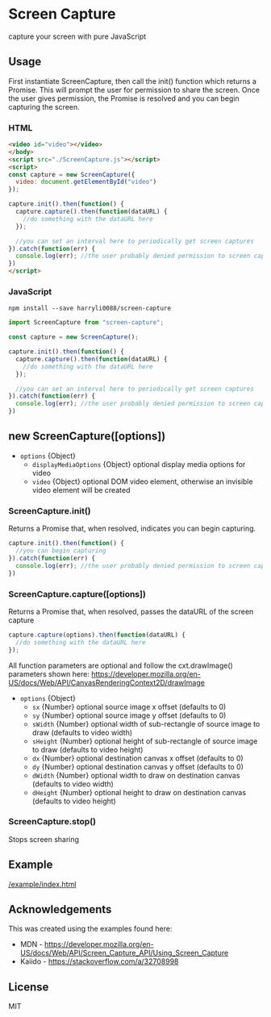 # Screen Capture

capture your screen with pure JavaScript

## Usage
First instantiate ScreenCapture, then call the init() function which returns a Promise. This will prompt the user for permission to share the screen. Once the user gives permission, the Promise is resolved and you can begin capturing the screen.

### HTML
```html
<video id="video"></video>
</body>
<script src="./ScreenCapture.js"></script>
<script>
const capture = new ScreenCapture({
  video: document.getElementById("video")
});

capture.init().then(function() {
  capture.capture().then(function(dataURL) {
    //do something with the dataURL here
  });

  //you can set an interval here to periodically get screen captures
}).catch(function(err) {
  console.log(err); //the user probably denied permission to screen capture
})
</script>
```

### JavaScript
```
npm install --save harryli0088/screen-capture
```

```js
import ScreenCapture from "screen-capture";

const capture = new ScreenCapture();

capture.init().then(function() {
  capture.capture().then(function(dataURL) {
    //do something with the dataURL here
  });

  //you can set an interval here to periodically get screen captures
}).catch(function(err) {
  console.log(err); //the user probably denied permission to screen capture
})
```


## new ScreenCapture([options])
- `options` {Object}
  - `displayMediaOptions` {Object} optional display media options for video
  - `video` {Object} optional DOM video element, otherwise an invisible video element will be created

### ScreenCapture.init()
Returns a Promise that, when resolved, indicates you can begin capturing.

```js
capture.init().then(function() {
  //you can begin capturing
}).catch(function(err) {
  console.log(err); //the user probably denied permission to screen capture
})
```

### ScreenCapture.capture([options])
Returns a Promise that, when resolved, passes the dataURL of the screen capture

```js
capture.capture(options).then(function(dataURL) {
  //do something with the dataURL here
});
```

All function parameters are optional and follow the cxt.drawImage() parameters shown here: https://developer.mozilla.org/en-US/docs/Web/API/CanvasRenderingContext2D/drawImage
- `options` {Object}
  - `sx` {Number} optional source image x offset (defaults to 0)
  - `sy` {Number} optional source image y offset (defaults to 0)
  - `sWidth` {Number} optional width of sub-rectangle of source image to draw (defaults to video width)
  - `sHeight` {Number} optional height of sub-rectangle of source image to draw (defaults to video height)
  - `dx` {Number} optional destination canvas x offset (defaults to 0)
  - `dy` {Number} optional destination canvas y offset (defaults to 0)
  - `dWidth` {Number} optional width to draw on destination canvas (defaults to video width)
  - `dHeight` {Number} optional height to draw on destination canvas (defaults to video height)

### ScreenCapture.stop()
Stops screen sharing


## Example
[/example/index.html](/example/index.html)

## Acknowledgements
This was created using the examples found here:
- MDN - https://developer.mozilla.org/en-US/docs/Web/API/Screen_Capture_API/Using_Screen_Capture
- Kaiido - https://stackoverflow.com/a/32708998

## License
MIT
